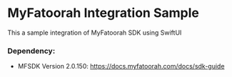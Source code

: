 # MyFatoorah Integration Sample
This a sample integration of MyFatoorah SDK using SwiftUI

### Dependency:
- MFSDK Version 2.0.150: https://docs.myfatoorah.com/docs/sdk-guide



